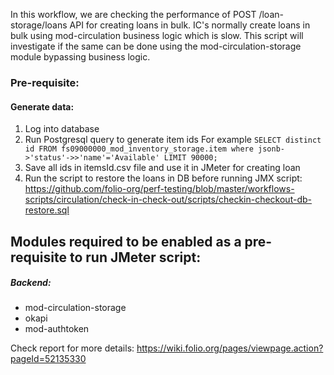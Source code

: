 In this workflow, we are checking the performance of POST /loan-storage/loans API for creating loans in bulk. IC's normally create loans in bulk using mod-circulation business logic which is slow. This script will investigate if the same can be done using the mod-circulation-storage module bypassing business logic.

### Pre-requisite:
#### Generate data:
1. Log into database
2. Run Postgresql query to generate item ids 
For example ```SELECT distinct id FROM fs09000000_mod_inventory_storage.item where jsonb->'status'->>'name'='Available' LIMIT 90000;```
3. Save all ids in itemsId.csv file and use it in JMeter for creating loan
4. Run the script to restore the loans in DB before running JMX script: https://github.com/folio-org/perf-testing/blob/master/workflows-scripts/circulation/check-in-check-out/scripts/checkin-checkout-db-restore.sql

## Modules required to be enabled as a pre-requisite to run JMeter script:
##### Backend:
- mod-circulation-storage
- okapi
- mod-authtoken

Check report for more details:
https://wiki.folio.org/pages/viewpage.action?pageId=52135330